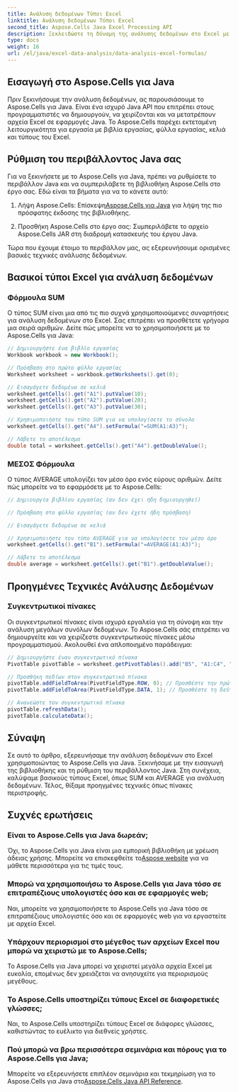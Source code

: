 ```yaml
---
title: Ανάλυση δεδομένων Τύποι Excel
linktitle: Ανάλυση δεδομένων Τύποι Excel
second_title: Aspose.Cells Java Excel Processing API
description: Ξεκλειδώστε τη δύναμη της ανάλυσης δεδομένων στο Excel με το Aspose.Cells για Java. Μάθετε Βασικές Συνθέσεις και Τεχνικές.
type: docs
weight: 16
url: /el/java/excel-data-analysis/data-analysis-excel-formulas/
---
```


## Εισαγωγή στο Aspose.Cells για Java

Πριν ξεκινήσουμε την ανάλυση δεδομένων, ας παρουσιάσουμε το Aspose.Cells για Java. Είναι ένα ισχυρό Java API που επιτρέπει στους προγραμματιστές να δημιουργούν, να χειρίζονται και να μετατρέπουν αρχεία Excel σε εφαρμογές Java. Το Aspose.Cells παρέχει εκτεταμένη λειτουργικότητα για εργασία με βιβλία εργασίας, φύλλα εργασίας, κελιά και τύπους του Excel.

## Ρύθμιση του περιβάλλοντος Java σας

Για να ξεκινήσετε με το Aspose.Cells για Java, πρέπει να ρυθμίσετε το περιβάλλον Java και να συμπεριλάβετε τη βιβλιοθήκη Aspose.Cells στο έργο σας. Εδώ είναι τα βήματα για να το κάνετε αυτό:

1.  Λήψη Aspose.Cells: Επίσκεψη[Aspose.Cells για Java](https://releases.aspose.com/cells/java/) για λήψη της πιο πρόσφατης έκδοσης της βιβλιοθήκης.

2. Προσθήκη Aspose.Cells στο έργο σας: Συμπεριλάβετε το αρχείο Aspose.Cells JAR στη διαδρομή κατασκευής του έργου Java.

Τώρα που έχουμε έτοιμο το περιβάλλον μας, ας εξερευνήσουμε ορισμένες βασικές τεχνικές ανάλυσης δεδομένων.

## Βασικοί τύποι Excel για ανάλυση δεδομένων

### Φόρμουλα SUM

Ο τύπος SUM είναι μια από τις πιο συχνά χρησιμοποιούμενες συναρτήσεις για ανάλυση δεδομένων στο Excel. Σας επιτρέπει να προσθέτετε γρήγορα μια σειρά αριθμών. Δείτε πώς μπορείτε να το χρησιμοποιήσετε με το Aspose.Cells για Java:

```java
// Δημιουργήστε ένα βιβλίο εργασίας
Workbook workbook = new Workbook();

// Πρόσβαση στο πρώτο φύλλο εργασίας
Worksheet worksheet = workbook.getWorksheets().get(0);

// Εισαγάγετε δεδομένα σε κελιά
worksheet.getCells().get("A1").putValue(10);
worksheet.getCells().get("A2").putValue(20);
worksheet.getCells().get("A3").putValue(30);

// Χρησιμοποιήστε τον τύπο SUM για να υπολογίσετε το σύνολο
worksheet.getCells().get("A4").setFormula("=SUM(A1:A3)");

// Λάβετε το αποτέλεσμα
double total = worksheet.getCells().get("A4").getDoubleValue();
```

### ΜΕΣΟΣ Φόρμουλα

Ο τύπος AVERAGE υπολογίζει τον μέσο όρο ενός εύρους αριθμών. Δείτε πώς μπορείτε να το εφαρμόσετε με το Aspose.Cells:

```java
// Δημιουργία βιβλίου εργασίας (αν δεν έχει ήδη δημιουργηθεί)

// Πρόσβαση στο φύλλο εργασίας (αν δεν έχετε ήδη πρόσβαση)

// Εισαγάγετε δεδομένα σε κελιά

// Χρησιμοποιήστε τον τύπο AVERAGE για να υπολογίσετε τον μέσο όρο
worksheet.getCells().get("B1").setFormula("=AVERAGE(A1:A3)");

// Λάβετε το αποτέλεσμα
double average = worksheet.getCells().get("B1").getDoubleValue();
```

## Προηγμένες Τεχνικές Ανάλυσης Δεδομένων

### Συγκεντρωτικοί πίνακες

Οι συγκεντρωτικοί πίνακες είναι ισχυρά εργαλεία για τη σύνοψη και την ανάλυση μεγάλων συνόλων δεδομένων. Το Aspose.Cells σάς επιτρέπει να δημιουργείτε και να χειρίζεστε συγκεντρωτικούς πίνακες μέσω προγραμματισμού. Ακολουθεί ένα απλοποιημένο παράδειγμα:

```java
// Δημιουργήστε έναν συγκεντρωτικό πίνακα
PivotTable pivotTable = worksheet.getPivotTables().add("B5", "A1:C4", "PivotTable");

// Προσθήκη πεδίων στον συγκεντρωτικό πίνακα
pivotTable.addFieldToArea(PivotFieldType.ROW, 0); // Προσθέστε την πρώτη στήλη ως πεδίο γραμμής
pivotTable.addFieldToArea(PivotFieldType.DATA, 1); // Προσθέστε τη δεύτερη στήλη ως πεδίο δεδομένων

// Ανανεώστε τον συγκεντρωτικό πίνακα
pivotTable.refreshData();
pivotTable.calculateData();
```

## Σύναψη

Σε αυτό το άρθρο, εξερευνήσαμε την ανάλυση δεδομένων στο Excel χρησιμοποιώντας το Aspose.Cells για Java. Ξεκινήσαμε με την εισαγωγή της βιβλιοθήκης και τη ρύθμιση του περιβάλλοντος Java. Στη συνέχεια, καλύψαμε βασικούς τύπους Excel, όπως SUM και AVERAGE για ανάλυση δεδομένων. Τέλος, θίξαμε προηγμένες τεχνικές όπως πίνακες περιστροφής.

## Συχνές ερωτήσεις

### Είναι το Aspose.Cells για Java δωρεάν;

 Όχι, το Aspose.Cells για Java είναι μια εμπορική βιβλιοθήκη με χρέωση άδειας χρήσης. Μπορείτε να επισκεφθείτε το[Aspose website](https://www.aspose.com/) για να μάθετε περισσότερα για τις τιμές τους.

### Μπορώ να χρησιμοποιήσω το Aspose.Cells για Java τόσο σε επιτραπέζιους υπολογιστές όσο και σε εφαρμογές web;

Ναι, μπορείτε να χρησιμοποιήσετε το Aspose.Cells για Java τόσο σε επιτραπέζιους υπολογιστές όσο και σε εφαρμογές web για να εργαστείτε με αρχεία Excel.

### Υπάρχουν περιορισμοί στο μέγεθος των αρχείων Excel που μπορώ να χειριστώ με το Aspose.Cells;

Το Aspose.Cells για Java μπορεί να χειριστεί μεγάλα αρχεία Excel με ευκολία, επομένως δεν χρειάζεται να ανησυχείτε για περιορισμούς μεγέθους.

### Το Aspose.Cells υποστηρίζει τύπους Excel σε διαφορετικές γλώσσες;

Ναι, το Aspose.Cells υποστηρίζει τύπους Excel σε διάφορες γλώσσες, καθιστώντας το ευέλικτο για διεθνείς χρήστες.

### Πού μπορώ να βρω περισσότερα σεμινάρια και πόρους για το Aspose.Cells για Java;

 Μπορείτε να εξερευνήσετε επιπλέον σεμινάρια και τεκμηρίωση για το Aspose.Cells για Java στο[Aspose.Cells Java API Reference](https://reference.aspose.com/cells/java/).